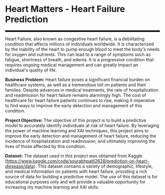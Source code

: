 

# Heart Matters - Heart Failure Prediction

<hr style="border: 2px solid black;">

Heart Failure, also known as congestive heart failure, is a debilitating condition that affects millions of individuals worldwide. It is characterized by the inability of the heart to pump enough blood to meet the body's needs for oxygen and nutrients. This can lead to a range of symptoms such as fatigue, shortness of breath, and edema. It is a progressive condition that requires ongoing medical management and can greatly impact an individual's quality of life.

**Business Problem:**
Heart failure poses a significant financial burden on healthcare systems, as well as a tremendous toll on patients and their families. Despite advances in medical treatments, the rate of hospitalization and readmission for heart failure remains alarmingly high. The cost of healthcare for heart failure patients continues to rise, making it imperative to find ways to improve the early detection and management of this condition.

**Project Objective:**
The objective of this project is to build a predictive model to accurately identify individuals at risk of heart failure. By leveraging the power of machine learning and XAI techniques, this project aims to improve the early detection and management of heart failure, reducing the incidence of hospitalization and readmission, and ultimately improving the lives of those affected by this condition.

**Dataset:**
The dataset used in this project was obtained from Kaggle (https://www.kaggle.com/code/sourabhpatil2628/prediction-on-heart-diesease/data). This dataset contains a variety of demographic, lifestyle, and medical information on patients with heart failure, providing a rich source of data for building a predictive model. The use of this dataset is for educational purposes only and will provide a valuable opportunity for increasing my machine learning and XAI skills.
